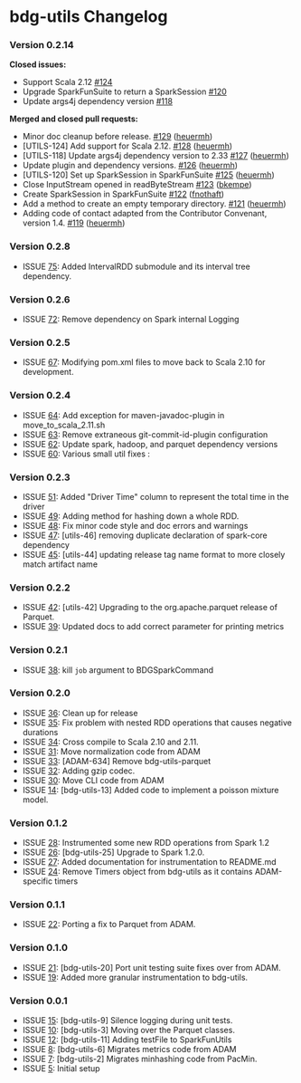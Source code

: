 # bdg-utils Changelog #

### Version 0.2.14 ###

**Closed issues:**

 - Support Scala 2.12 [\#124](https://github.com/bigdatagenomics/utils/issues/124)
 - Upgrade SparkFunSuite to return a SparkSession [\#120](https://github.com/bigdatagenomics/utils/issues/120)
 - Update args4j dependency version [\#118](https://github.com/bigdatagenomics/utils/issues/118)

**Merged and closed pull requests:**

 - Minor doc cleanup before release. [\#129](https://github.com/bigdatagenomics/utils/pull/129) ([heuermh](https://github.com/heuermh))
 - [UTILS-124] Add support for Scala 2.12. [\#128](https://github.com/bigdatagenomics/utils/pull/128) ([heuermh](https://github.com/heuermh))
 - [UTILS-118]  Update args4j dependency version to 2.33 [\#127](https://github.com/bigdatagenomics/utils/pull/127) ([heuermh](https://github.com/heuermh))
 - Update plugin and dependency versions. [\#126](https://github.com/bigdatagenomics/utils/pull/126) ([heuermh](https://github.com/heuermh))
 -  [UTILS-120] Set up SparkSession in SparkFunSuite [\#125](https://github.com/bigdatagenomics/utils/pull/125) ([heuermh](https://github.com/heuermh))
 - Close InputStream opened in readByteStream [\#123](https://github.com/bigdatagenomics/utils/pull/123) ([bkempe](https://github.com/bkempe))
 - Create SparkSession in SparkFunSuite [\#122](https://github.com/bigdatagenomics/utils/pull/122) ([fnothaft](https://github.com/fnothaft))
 - Add a method to create an empty temporary directory. [\#121](https://github.com/bigdatagenomics/utils/pull/121) ([heuermh](https://github.com/heuermh))
 - Adding code of contact adapted from the Contributor Convenant, version 1.4. [\#119](https://github.com/bigdatagenomics/utils/pull/119) ([heuermh](https://github.com/heuermh))

### Version 0.2.8 ###
* ISSUE [75](https://github.com/bigdatagenomics/bdg-utils/pull/75): Added IntervalRDD submodule and its interval tree dependency.

### Version 0.2.6 ###
* ISSUE [72](https://github.com/bigdatagenomics/bdg-utils/pull/72): Remove dependency on Spark internal Logging

### Version 0.2.5 ###
* ISSUE [67](https://github.com/bigdatagenomics/bdg-utils/pull/67): Modifying pom.xml files to move back to Scala 2.10 for development.

### Version 0.2.4 ###
* ISSUE [64](https://github.com/bigdatagenomics/bdg-utils/pull/64): Add exception for maven-javadoc-plugin in move_to_scala_2.11.sh
* ISSUE [63](https://github.com/bigdatagenomics/bdg-utils/pull/63): Remove extraneous git-commit-id-plugin configuration
* ISSUE [62](https://github.com/bigdatagenomics/bdg-utils/pull/62): Update spark, hadoop, and parquet dependency versions
* ISSUE [60](https://github.com/bigdatagenomics/bdg-utils/pull/60): Various small util fixes :

### Version 0.2.3 ###
* ISSUE [51](https://github.com/bigdatagenomics/bdg-utils/pull/51): Added "Driver Time" column to represent the total time in the driver
* ISSUE [49](https://github.com/bigdatagenomics/bdg-utils/pull/49): Adding method for hashing down a whole RDD.
* ISSUE [48](https://github.com/bigdatagenomics/bdg-utils/pull/48): Fix minor code style and doc errors and warnings
* ISSUE [47](https://github.com/bigdatagenomics/bdg-utils/pull/47): [utils-46] removing duplicate declaration of spark-core dependency
* ISSUE [45](https://github.com/bigdatagenomics/bdg-utils/pull/45): [utils-44] updating release tag name format to more closely match artifact name

### Version 0.2.2 ###
* ISSUE [42](https://github.com/bigdatagenomics/bdg-utils/pull/42): [utils-42] Upgrading to the org.apache.parquet release of Parquet.
* ISSUE [39](https://github.com/bigdatagenomics/bdg-utils/pull/39): Updated docs to add correct parameter for printing metrics

### Version 0.2.1 ###
* ISSUE [38](https://github.com/bigdatagenomics/bdg-utils/pull/38): kill `job` argument to BDGSparkCommand

### Version 0.2.0 ###
* ISSUE [36](https://github.com/bigdatagenomics/bdg-utils/pull/36): Clean up for release
* ISSUE [35](https://github.com/bigdatagenomics/bdg-utils/pull/35): Fix problem with nested RDD operations that causes negative durations
* ISSUE [34](https://github.com/bigdatagenomics/bdg-utils/pull/34): Cross compile to Scala 2.10 and 2.11.
* ISSUE [31](https://github.com/bigdatagenomics/bdg-utils/pull/31): Move normalization code from ADAM
* ISSUE [33](https://github.com/bigdatagenomics/bdg-utils/pull/33): [ADAM-634] Remove bdg-utils-parquet
* ISSUE [32](https://github.com/bigdatagenomics/bdg-utils/pull/32): Adding gzip codec.
* ISSUE [30](https://github.com/bigdatagenomics/bdg-utils/pull/30): Move CLI code from ADAM
* ISSUE [14](https://github.com/bigdatagenomics/bdg-utils/pull/14): [bdg-utils-13] Added code to implement a poisson mixture model.

### Version 0.1.2 ###
* ISSUE [28](https://github.com/bigdatagenomics/bdg-utils/pull/28): Instrumented some new RDD operations from Spark 1.2
* ISSUE [26](https://github.com/bigdatagenomics/bdg-utils/pull/26): [bdg-utils-25] Upgrade to Spark 1.2.0.
* ISSUE [27](https://github.com/bigdatagenomics/bdg-utils/pull/27): Added documentation for instrumentation to README.md
* ISSUE [24](https://github.com/bigdatagenomics/bdg-utils/pull/24): Remove Timers object from bdg-utils as it contains ADAM-specific timers

### Version 0.1.1 ###
* ISSUE [22](https://github.com/bigdatagenomics/bdg-utils/pull/22): Porting a fix to Parquet from ADAM.

### Version 0.1.0 ###
* ISSUE [21](https://github.com/bigdatagenomics/bdg-utils/pull/21): [bdg-utils-20] Port unit testing suite fixes over from ADAM.
* ISSUE [19](https://github.com/bigdatagenomics/bdg-utils/pull/19): Added more granular instrumentation to bdg-utils.

### Version 0.0.1 ###
* ISSUE [15](https://github.com/bigdatagenomics/bdg-utils/pull/15): [bdg-utils-9] Silence logging during unit tests.
* ISSUE [10](https://github.com/bigdatagenomics/bdg-utils/pull/10): [bdg-utils-3] Moving over the Parquet classes.
* ISSUE [12](https://github.com/bigdatagenomics/bdg-utils/pull/12): [bdg-utils-11] Adding testFile to SparkFunUtils
* ISSUE [8](https://github.com/bigdatagenomics/bdg-utils/pull/8): [bdg-utils-6] Migrates metrics code from ADAM
* ISSUE [7](https://github.com/bigdatagenomics/bdg-utils/pull/7): [bdg-utils-2] Migrates minhashing code from PacMin.
* ISSUE [5](https://github.com/bigdatagenomics/bdg-utils/pull/5): Initial setup
